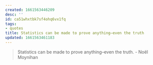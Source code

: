 ```yaml
---
created: 1661563446209
desc: ''
id: ca51whxtbk7sf4ohq6vx1fq
tags:
- quotes
title: Statistics can be made to prove anything–even the truth
updated: 1661563461183
---
```

   
> Statistics can be made to prove anything–even the truth. - Noël Moynihan